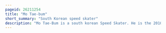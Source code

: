 ```yaml
---
pageid: 26211254
title: "Mo Tae-bum"
short_summary: "South Korean speed skater"
description: "Mo Tae-Bum is a south korean Speed Skater. He is the 2010 Olympic Champion and the 2012 and 2013 World Champion in 500 M. He began speed Skating when he was in the third Grade. Prior to the Winter Olympics 2010 Mo won two Distances at the 2006 World Junior Speed skating Championships. He has competed at national Level since 2004 and internationally since 2005."
---
```

